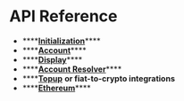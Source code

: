 # API Reference

* \*\*\*\*[**Initialization**](class.md)\*\*\*\*
* \*\*\*\*[**Account**](account.md)\*\*\*\*
* \*\*\*\*[**Display**](display.md)\*\*\*\*
* \*\*\*\*[**Account Resolver**](address-resolver.md)\*\*\*\*
* \*\*\*\*[**Topup**](topup.md) **or fiat-to-crypto integrations**
* \*\*\*\*[**Ethereum**](ethereum-api.md)\*\*\*\*



